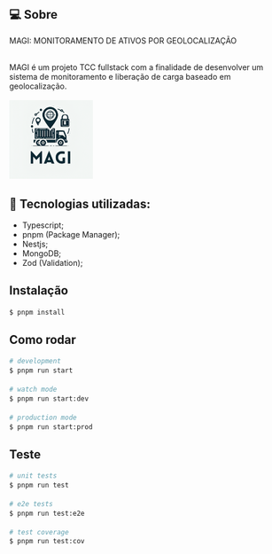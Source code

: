 ## 💻 Sobre
<p style="align-self: center;">MAGI: MONITORAMENTO DE ATIVOS POR GEOLOCALIZAÇÃO</p> <br>
MAGI é um projeto TCC fullstack com a finalidade de desenvolver um sistema de monitoramento e liberação de carga baseado em geolocalização. <br><br>

<img src="./assets/imgs/logoMagi.png" alt="Logo do projeto" width="30%" height="30%">

## 🧠 Tecnologias utilizadas:
+ Typescript;
+ pnpm (Package Manager);
+ Nestjs;
+ MongoDB;
+ Zod (Validation);

## Instalação

```bash
$ pnpm install
```

## Como rodar

```bash
# development
$ pnpm run start

# watch mode
$ pnpm run start:dev

# production mode
$ pnpm run start:prod
```

## Teste

```bash
# unit tests
$ pnpm run test

# e2e tests
$ pnpm run test:e2e

# test coverage
$ pnpm run test:cov
```
